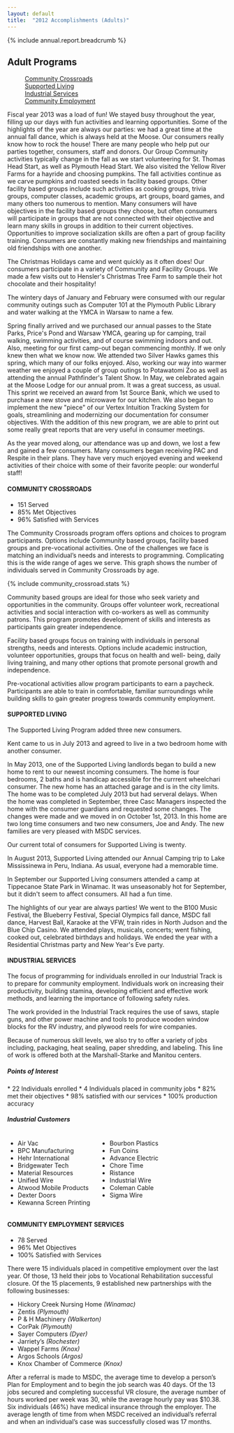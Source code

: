 ```yaml
---
layout: default
title:  "2012 Accomplishments (Adults)"
---
```

{% include annual.report.breadcrumb %}

## Adult Programs

<dl class="tabs pill">
  <dd><a href="#crossroads">Community Crossroads</a></dd>
  <dd><a href="#supported">Supported Living</a></dd>
  <dd><a href="#industrial">Industrial Services</a></dd>
  <dd><a href="#employment">Community Employment</a></dd>
</dl>

Fiscal year 2013 was a load of fun! We stayed busy throughout the year, filling up our days with fun activities and learning 
opportunities. Some of the highlights of the year are always our parties: we had a great time at the annual fall dance, which 
is always held at the Moose. Our consumers really know how to rock the house! There are many people who help put our parties 
together, consumers, staff and donors. Our Group Community activities typically change in the fall as we start volunteering for 
St. Thomas Head Start, as well as Plymouth Head Start. We also visited the Yellow River Farms for a hayride and choosing pumpkins. 
The fall activities continue as we carve pumpkins and roasted seeds in facility based groups. Other facility based groups include 
such activities as cooking groups, trivia groups, computer classes, academic groups, art groups, board games, and many others 
too numerous to mention. Many consumers will have objectives in the facility based groups they choose, but often consumers will 
participate in groups that are not connected with their objective and learn many skills in groups in addition to their current 
objectives. Opportunities to improve socialization skills are often a part of group facility training. Consumers are constantly 
making new friendships and maintaining old friendships with one another. 

The Christmas Holidays came and went quickly as it often does! Our consumers participate in a variety of Community and Facility 
Groups. We made a few visits out to Hensler's Christmas Tree Farm to sample their hot chocolate and their hospitality!  

The wintery days of January and February were consumed with our regular community outings such as Computer 101 at the Plymouth 
Public Library and water walking at the YMCA in Warsaw to name a few.  

Spring finally arrived and we purchased our annual passes to the State Parks, Price's Pond and Warsaw YMCA, gearing up for camping, 
trail walking, swimming activities, and of course swimming indoors and out. Also, meeting for our first camp-out began commencing 
monthly. If we only knew then what we know now. We attended two Silver Hawks games this spring, which many of our folks enjoyed. 
Also, working our way into warmer weather we enjoyed a couple of group outings to Potawatomi Zoo as well as attending the annual 
Pathfinder's Talent Show. In May, we celebrated again at the Moose Lodge for our annual prom. It was a great success, as usual. 
This sprint we received an award from 1st Source Bank, which we used to purchase a new stove and microwave for our kitchen. We also 
began to implement the new "piece" of our Vertex Intuition Tracking System for goals, streamlining and modernizing our documentation 
for consumer objectives. With the addition of this new program, we are able to print out some really great reports that are very 
useful in consumer meetings. 

As the year moved along, our attendance was up and down, we lost a few and gained a few consumers. Many consumers began receiving 
PAC and Respite in their plans. They have very much enjoyed evening and weekend activities of their choice with some of their 
favorite people: our wonderful staff! 

<h4 class="subheader" id="crossroads">COMMUNITY CROSSROADS</h4>

*  151 Served
*  85% Met Objectives
*  96% Satisfied with Services

The Community Crossroads program offers options and choices to program participants. Options
include Community based groups, facility based groups and pre-vocational activities. One of the
challenges we face is matching an individual’s needs and interests to programming. Complicating this
is the wide range of ages we serve. This graph shows the number of individuals served in Community
Crossroads by age.

{% include community_crossroad.stats %}

Community based groups are ideal for those who seek variety and opportunities in the community.
Groups offer volunteer work, recreational activities and social interaction with co-workers as well as
community patrons. This program promotes development of skills and interests as participants gain
greater independence.

Facility based groups focus on training with individuals in personal strengths, needs and interests.
Options include academic instruction, volunteer opportunities, groups that focus on health and well-
being, daily living training, and many other options that promote personal growth and independence.

Pre-vocational activities allow program participants to earn a paycheck. Participants are able to train
in comfortable, familiar surroundings while building skills to gain greater progress towards community
employment.

<h4 class="subheader" id="supported">SUPPORTED LIVING</h4>
The Supported Living Program added three new consumers. 

Kent came to us in July 2013 and agreed to live in a two bedroom home with another consumer. 

In May 2013, one of the Supported Living landlords began to build a new home to rent to our newest incoming consumers. The home 
is four bedrooms, 2 baths and is handicap accessible for the currrent wheelchari consumer. The new home has an attached garage 
and is in the city limits. The home was to be completed July 2013 but had serveral delays. When the home was completed in 
September, three Casc Managers inspected the home with the consumer guardians and requested some changes. The changes were made 
and we moved in on October 1st, 2013. In this home are two long time consumers and two new consumers, Joe and Andy. The new 
families are very pleased with MSDC services. 

Our current total of consumers for Supported Living is twenty. 

In August 2013, Supported Living attended our Annual Camping trip to Lake Mississinewa in Peru, Indiana. As usual, everyone had 
a memorable time. 

In September our Supported Living consumers attended a camp at Tippecanoe State Park in Winamac. It was unseasonably hot for 
September, but it didn't seem to affect consumers. All had a fun time. 

The highlights of our year are always parties! We went to the B100 Music Festival, the Blueberry Festival, Special Olympics fall 
dance, MSDC fall dance, Harvest Ball, Karaoke at the VFW, train rides in North Judson and the Blue Chip Casino. We attended plays, 
musicals, concerts; went fishing, cooked out, celebrated birthdays and holidays. We ended the year with a Residential Christmas 
party and New Year's Eve party. 

<h4 class="subheader" id="industrial">INDUSTRIAL SERVICES</h4>

The focus of programming for individuals enrolled in our Industrial Track is to prepare for community employment.  Individuals work on increasing their productivity, building stamina, developing efficient and effective work methods, and learning the importance of following safety rules.

The work provided in the Industrial Track requires the use of saws, staple guns, and other power machine and tools to produce wooden window blocks for the RV industry, and plywood reels for wire companies.

Because of numerous skill levels, we also try to offer a variety of jobs including, packaging, heat sealing, paper shredding, and labeling.  This line of work is offered both at the Marshall-Starke and Manitou centers.

<h5 class="subheader">Points of Interest</h5>
*  22 Individuals enrolled 
*  4 Individuals placed in community jobs
*  82% met their objectives
*  98% satisfied with our services
*  100% production accuracy

<h5 class="subheader">Industrial Customers</h5>
<div class="twelve columns">
  <div class="six columns">
    <ul>
      <li>Air Vac</li>
      <li>BPC Manufacturing</li>
      <li>Hehr International</li>
      <li>Bridgewater Tech</li>
      <li>Material Resources</li>
      <li>Unified Wire</li>
      <li>Atwood Mobile Products</li>
      <li>Dexter Doors</li>
      <li>Kewanna Screen Printing</li>
    </ul>
  </div>

  <div class="six columns">
    <ul>
      <li>Bourbon Plastics</li>
      <li>Fun Coins</li>
      <li>Advance Electric</li>
      <li>Chore Time</li>
      <li>Ristance</li>
      <li>Industrial Wire</li>
      <li>Coleman Cable</li>
      <li>Sigma Wire</li>
    </ul>
  </div>
</div>

<h4 class="subheader" id="employment">COMMUNITY EMPLOYMENT SERVICES</h4>

*  78 Served
*  96% Met Objectives
*  100% Satisfied with Services 

There were 15 individuals placed in competitive employment over the last year. Of those, 13 held
their jobs to Vocational Rehabilitation successful closure. Of the 15 placements, 9 established new
partnerships with the following businesses:

*  Hickory Creek Nursing Home _(Winamac)_
*  Zentis _(Plymouth)_
*  P & H Machinery _(Walkerton)_
*  CorPak _(Plymouth)_
*  Sayer Computers _(Dyer)_
*  Jarriety’s _(Rochester)_
*  Wappel Farms _(Knox)_
*  Argos Schools _(Argos)_
*  Knox Chamber of Commerce _(Knox)_

After a referral is made to MSDC, the average time to develop a person’s Plan for Employment and
to begin the job search was 40 days. Of the 13 jobs secured and completing successful VR closure,
the average number of hours worked per week was 30, while the average hourly pay was $10.38. Six
individuals (46%) have medical insurance through the employer. The average length of time from when
MSDC received an individual’s referral and when an individual’s case was successfully closed was 17
months.

